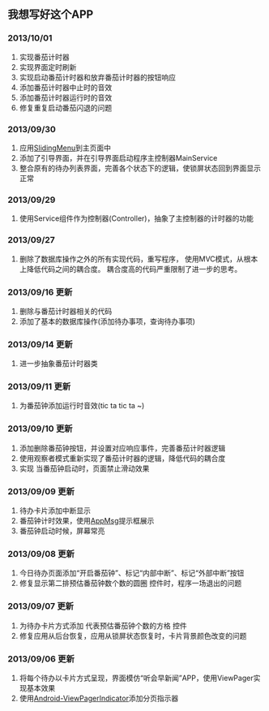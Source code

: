 ﻿## 我想写好这个APP

### 2013/10/01
1. 实现番茄计时器
2. 实现界面定时刷新
3. 实现启动番茄计时器和放弃番茄计时器的按钮响应
4. 添加番茄计时器中止时的音效
5. 添加番茄计时器运行时的音效
6. 修复重复启动番茄闪退的问题

### 2013/09/30
1. 应用[SlidingMenu](https://github.com/jfeinstein10/SlidingMenu)到主页面中
2. 添加了引导界面，并在引导界面启动程序主控制器MainService
3. 整合原有的待办列表界面，完善各个状态下的逻辑，使锁屏状态回到界面显示正常

### 2013/09/29
1. 使用Service组件作为控制器(Controller)，抽象了主控制器的计时器的功能

### 2013/09/27 
1. 删除了数据库操作之外的所有实现代码，重写程序，
使用MVC模式，从根本上降低代码之间的耦合度。
耦合度高的代码严重限制了进一步的思考。


### 2013/09/16 更新
1. 删除与番茄计时器相关的代码
2. 添加了基本的数据库操作(添加待办事项，查询待办事项)

### 2013/09/14 更新
1. 进一步抽象番茄计时器类

### 2013/09/11 更新
1. 为番茄钟添加运行时音效(tic ta tic ta ~)

### 2013/09/10 更新
1. 添加删除番茄钟按钮，并设置对应响应事件，完善番茄计时器逻辑
2. 使用观察者模式重新实现了番茄计时器的逻辑，降低代码的耦合度
3. 实现 当番茄钟启动时，页面禁止滑动效果

### 2013/09/09 更新
1. 待办卡片添加中断显示
2. 番茄钟计时效果，使用[AppMsg](https://github.com/johnkil/Android-AppMsg)提示框展示
3. 番茄钟启动时候，屏幕常亮
        

### 2013/09/08 更新
1. 今日待办页面添加“开启番茄钟”、标记“内部中断”、标记“外部中断”按钮
2. 修复显示第二排预估番茄钟数个数的圆圈 控件时，程序一场退出的问题

### 2013/09/07 更新
1. 为待办卡片方式添加 代表预估番茄钟个数的方格 控件
2. 修复应用从后台恢复，应用从锁屏状态恢复时，卡片背景颜色改变的问题

### 2013/09/06 更新
1. 将每个待办以卡片方式呈现，界面模仿“听会早新闻”APP，使用ViewPager实现基本效果
2. 使用[Android-ViewPagerIndicator](https://github.com/JakeWharton/Android-ViewPagerIndicator)添加分页指示器
        
